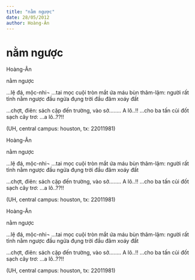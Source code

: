 ```yaml
---
title: "nằm ngược"
date: 28/05/2012
author: Hoàng-Ân
---
```


# nằm ngược

Hoàng-Ân

nằm ngược


...lệ đá,
       mộc-nhi¬
...tai mọc cuội tròn
   mắt ứa máu bùn
thâm-lậm:
       người rất tỉnh
       nằm ngược
đầu ngửa đụng trời
đầu đâm xoáy đất

...chợt,
   điên:
sách cặp đến trường,
               vào sở........
A lô..!!
...cho ba tấn củi
đốt sạch cây trơ:
...a lô..??!!


(UH, central campus:
houston, tx: 22011981)

Hoàng-Ân

nằm ngược


...lệ đá,
       mộc-nhi¬
...tai mọc cuội tròn
   mắt ứa máu bùn
thâm-lậm:
       người rất tỉnh
       nằm ngược
đầu ngửa đụng trời
đầu đâm xoáy đất

...chợt,
   điên:
sách cặp đến trường,
               vào sở........
A lô..!!
...cho ba tấn củi
đốt sạch cây trơ:
...a lô..??!!


(UH, central campus:
houston, tx: 22011981)

Hoàng-Ân

nằm ngược


...lệ đá,
       mộc-nhi¬
...tai mọc cuội tròn
   mắt ứa máu bùn
thâm-lậm:
       người rất tỉnh
       nằm ngược
đầu ngửa đụng trời
đầu đâm xoáy đất

...chợt,
   điên:
sách cặp đến trường,
               vào sở........
A lô..!!
...cho ba tấn củi
đốt sạch cây trơ:
...a lô..??!!


(UH, central campus:
houston, tx: 22011981)
